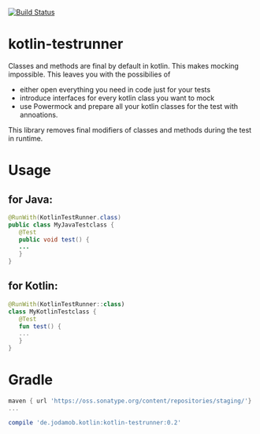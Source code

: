 [![Build Status](https://travis-ci.org/dpreussler/kotlin-testrunner.svg?branch=master)](https://travis-ci.org/dpreussler/kotlin-testrunner)


# kotlin-testrunner

Classes and methods are final by default in kotlin.
This makes mocking impossible. This leaves you with the possibilies of 
* either open everything you need in code just for your tests 
* introduce interfaces for every kotlin class you want to mock 
* use Powermock and prepare all your kotlin classes for the test with annoations.

This library removes final modifiers of classes and methods during the test in runtime.

Usage
=====
for Java:
--------
```java
@RunWith(KotlinTestRunner.class)
public class MyJavaTestclass {
   @Test 
   public void test() {
   ...
   }
}
```
for Kotlin:
--------
```kotlin
@RunWith(KotlinTestRunner::class)
class MyKotlinTestclass {
   @Test 
   fun test() {
   ...
   }
}
```


Gradle
======

```groovy
maven { url 'https://oss.sonatype.org/content/repositories/staging/'}
...

compile 'de.jodamob.kotlin:kotlin-testrunner:0.2'
 
```
